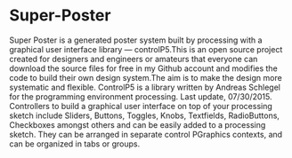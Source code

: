 # Super-Poster
Super Poster is a generated poster system built by processing with a graphical user interface library — controlP5.This is an open source project created for designers and engineers or amateurs that everyone can download the source files for free in my Github account and modifies the code to build their own design system.The aim is to make the design more systematic and flexible.  ControlP5 is a library written by Andreas Schlegel for the programming environment processing. Last update, 07/30/2015.  Controllers to build a graphical user interface on top of your processing sketch include Sliders, Buttons, Toggles, Knobs, Textfields, RadioButtons, Checkboxes amongst others and can be easily added to a processing sketch. They can be arranged in separate control PGraphics contexts, and can be organized in tabs or groups.
